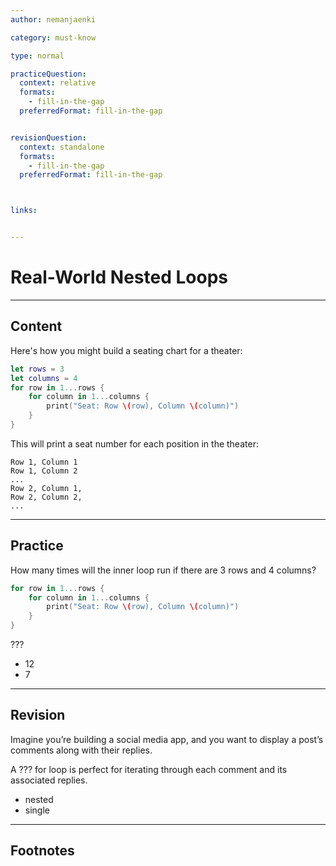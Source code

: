 ```yaml
---
author: nemanjaenki

category: must-know

type: normal

practiceQuestion:
  context: relative
  formats:
    - fill-in-the-gap
  preferredFormat: fill-in-the-gap


revisionQuestion:
  context: standalone
  formats:
    - fill-in-the-gap
  preferredFormat: fill-in-the-gap



links:


---
```


# Real-World Nested Loops

---
## Content

Here's how you might build a seating chart for a theater:

```swift
let rows = 3
let columns = 4
for row in 1...rows {
    for column in 1...columns {
        print("Seat: Row \(row), Column \(column)")
    }
}
```

This will print a seat number for each position in the theater:

```
Row 1, Column 1
Row 1, Column 2
...
Row 2, Column 1,
Row 2, Column 2,
...
```

---
## Practice

How many times will the inner loop run if there are 3 rows and 4 columns?

```swift
for row in 1...rows {
    for column in 1...columns {
        print("Seat: Row \(row), Column \(column)")
    }
}
```

???

- 12
- 7


---
## Revision

Imagine you’re building a social media app, and you want to display a post’s comments along with their replies. 

A ??? for loop is perfect for iterating through each comment and its associated replies.

- nested
- single


---
## Footnotes


